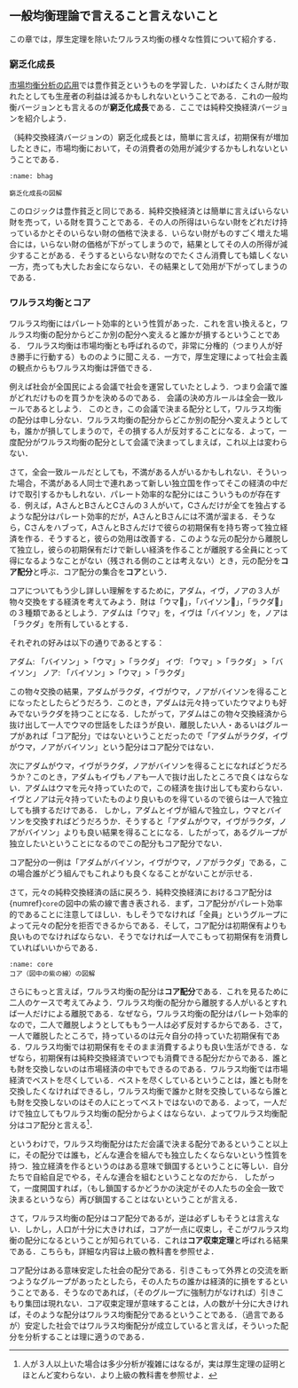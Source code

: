  ## 一般均衡理論で言えること言えないこと
この章では，厚生定理を除いたワルラス均衡の様々な性質について紹介する．

### 窮乏化成長
[市場均衡分析の応用](ch1.6.md)では豊作貧乏というものを学習した．いわばたくさん財が取れたとしても生産者の利益は減るかもしれないということである．これの一般均衡バージョンとも言えるのが**窮乏化成長**である．ここでは純粋交換経済バージョンを紹介しよう．

（純粋交換経済バージョンの）窮乏化成長とは，簡単に言えば，初期保有が増加したときに，市場均衡において，その消費者の効用が減少するかもしれないということである．
```{figure} ch4_img/bhag.svg
:name: bhag

窮乏化成長の図解
```
このロジックは豊作貧乏と同じである．純粋交換経済とは簡単に言えばいらない財を売って，いる財を買うことである．その人の所得はいらない財をどれだけ持っているかとそのいらない財の価格で決まる．いらない財がものすごく増えた場合には，いらない財の価格が下がってしまうので，結果としてその人の所得が減少することがある．そうするといらない財なのでたくさん消費しても嬉しくない一方，売っても大したお金にならない．その結果として効用が下がってしまうのである．

### ワルラス均衡とコア
ワルラス均衡にはパレート効率的という性質があった．これを言い換えると，ワルラス均衡の配分からどこか別の配分へ変えると誰かが損するということである．
ワルラス均衡は市場均衡とも呼ばれるので，非常に分権的（つまり人が好き勝手に行動する）もののように聞こえる．一方で，厚生定理によって社会主義の観点からもワルラス均衡は評価できる．

例えば社会が全国民による会議で社会を運営していたとしよう．つまり会議で誰がどれだけものを買うかを決めるのである．
会議の決め方ルールは全会一致ルールであるとしよう．
このとき，この会議で決まる配分として，ワルラス均衡の配分は申し分ない．ワルラス均衡の配分からどこか別の配分へ変えようとしても，誰かが損してしまうので，その損する人が反対することになる．よって，一度配分がワルラス均衡の配分として会議で決まってしまえば，これ以上は変わらない．

さて，全会一致ルールだとしても，不満がある人がいるかもしれない．そういった場合，不満がある人同士で連れあって新しい独立国を作ってそこの経済の中だけで取引するかもしれない．パレート効率的な配分にはこういうものが存在する．例えば，AさんとBさんとCさんの３人がいて，Cさんだけが全てを独占するような配分はパレート効率的だが，AさんとBさんには不満が溜まる．そうなら，Cさんをハブって，AさんとBさんだけで彼らの初期保有を持ち寄って独立経済を作る．そうすると，彼らの効用は改善する．このような元の配分から離脱して独立し，彼らの初期保有だけで新しい経済を作ることが離脱する全員にとって得になるようなことがない（残される側のことは考えない）とき，元の配分を**コア配分**と呼ぶ．コア配分の集合を**コア**という．

コアについてもう少し詳しい理解をするために，アダム，イヴ，ノアの３人が物々交換をする経済を考えてみよう．財は「ウマ🐎」，「バイソン🦬」，「ラクダ🐪」の３種類であるとしよう．アダムは「ウマ」を，イヴは「バイソン」を，ノアは「ラクダ」を所有しているとする．

それぞれの好みは以下の通りであるとする：

アダム: 「バイソン」>「ウマ」>「ラクダ」
イヴ: 「ウマ」>「ラクダ」 >「バイソン」
ノア: 「バイソン」>「ウマ」>「ラクダ」

この物々交換の結果，アダムがラクダ，イヴがウマ，ノアがバイソンを得ることになったとしたらどうだろう．このとき，アダムは元々持っていたウマよりも好みでないラクダを持つことになる．したがって，アダムはこの物々交換経済から抜け出して一人でウマの世話をしたほうが良い．離脱したい人・あるいはグループがあれば「コア配分」ではないということだったので「アダムがラクダ，イヴがウマ，ノアがバイソン」という配分はコア配分ではない．

次にアダムがウマ，イヴがラクダ，ノアがバイソンを得ることになればどうだろうか？このとき，アダムもイヴもノアも一人で抜け出したところで良くはならない．アダムはウマを元々持っていたので，この経済を抜け出しても変わらない．イヴとノアは元々持っていたものより良いものを得ているので彼らは一人で独立しても損するだけである．
しかし，アダムとイヴが組んで独立し，ウマとバイソンを交換すればどうだろうか．そうすると「アダムがウマ，イヴがラクダ，ノアがバイソン」よりも良い結果を得ることになる．したがって，あるグループが独立したいということになるのでこの配分もコア配分でない．

コア配分の一例は「アダムがバイソン，イヴがウマ，ノアがラクダ」である，この場合誰がどう組んでもこれよりも良くなることがないことが示せる．

さて，元々の純粋交換経済の話に戻ろう．純粋交換経済におけるコア配分は{numref}`core`の図中の紫の線で書き表される．まず，コア配分がパレート効率的であることに注意してほしい．もしそうでなければ「全員」というグループによって元々の配分を拒否できるからである．そして，コア配分は初期保有よりも良いものでなければならない．そうでなければ一人でこもって初期保有を消費していればいいからである．



```{figure} ch4_img/core.svg
:name: core
コア（図中の紫の線）の図解
```

さらにもっと言えば，ワルラス均衡の配分は**コア配分**である．これを見るために二人のケースで考えてみよう．ワルラス均衡の配分から離脱する人がいるとすれば一人だけによる離脱である．なぜなら，ワルラス均衡の配分はパレート効率的なので，二人で離脱しようとしてももう一人は必ず反対するからである．さて，一人で離脱したところで，持っているのは元々自分の持っていた初期保有である．ワルラス均衡では初期保有をそのまま消費するよりも良い生活ができる．なぜなら，初期保有は純粋交換経済でいつでも消費できる配分だからである．誰とも財を交換しないのは市場経済の中でもできるのである．ワルラス均衡では市場経済でベストを尽くしている．ベストを尽くしているということは，誰とも財を交換したくなければできるし，ワルラス均衡で誰かと財を交換しているなら誰とも財を交換しないのはその人にとってベストではないのである．よって，一人だけで独立してもワルラス均衡の配分からよくはならない．よってワルラス均衡配分はコア配分と言える[^notecore]．

[^notecore]: 人が３人以上いた場合は多少分析が複雑にはなるが，実は厚生定理の証明とほとんど変わらない．より上級の教科書を参照せよ．

というわけで，ワルラス均衡配分はただ会議で決まる配分であるということ以上に，その配分では誰も，どんな連合を組んでも独立したくならないという性質を持つ．独立経済を作るというのはある意味で鎖国するということに等しい．自分たちで自給自足でやる，そんな連合を組むということなのだから．
したがって，一度開国すれば，（もし鎖国するかどうかの決定がその人たちの全会一致で決まるというなら）再び鎖国することはないということが言える．

さて，ワルラス均衡の配分はコア配分であるが，逆は必ずしもそうとは言えない．しかし，人口が十分に大きければ，コアが一点に収束し，そこがワルラス均衡の配分になるということが知られている．これは**コア収束定理**と呼ばれる結果である．こちらも，詳細な内容は上級の教科書を参照せよ．

コア配分はある意味安定した社会の配分である．引きこもって外界との交流を断つようなグループがあったとしたら，その人たちの誰かは経済的に損をするということである．そうなのであれば，（そのグループに強制力がなければ）引きこもり集団は現れない．コア収束定理が意味することは，人の数が十分に大きければ，そのような配分はワルラス均衡配分であるということである．（過言であるが）安定した社会ではワルラス均衡配分が成立していると言えば，そういった配分を分析することは理に適うのである．


